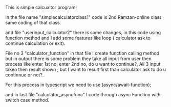 This is simple calcualtor program!

In the file name "simplecalculatorclass1" code is 2nd Ramzan-online class same coding of that class.

and file "userinput_calculator2" there is some changes, in this code using function method and I add some features like loop ( calculator ask to continue calculation or exit).

File no 3 "calculator_function" in that file I create function calling method but in output there is some problem they take all input from user then process
like enter 1st no, enter 2nd no, do u want to continue?, All 3 input taken then result shown ; but I want to result first than calculator ask to do u continnue or not?.

For this process in typescript we need to use (async/await-function);

and in last file "calculator_asyncfunc" I code through async Function with switch case method.
